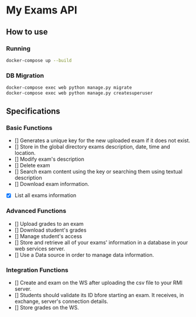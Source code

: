 # My Exams API

## How to use
### Running
```bash
docker-compose up --build
```

### DB Migration
```bash
docker-compose exec web python manage.py migrate
docker-compose exec web python manage.py createsuperuser
```

## Specifications
### Basic Functions
- [] Generates a unique key for the new uploaded exam if it does not exist.
- [] Store in the global directory exams description, date, time and location.
- [] Modify exam's description
- [] Delete exam
- [] Search exam content using the key or searching them using textual description
- [] Download exam information.
- [x] List all exams information

### Advanced Functions
- [] Upload grades to an exam
- [] Download student's grades
- [] Manage student's access
- [] Store and retrieve all of your exams' information in a database in your web services server.
- [] Use a Data source in order to manage data information.

### Integration Functions
- [] Create and exam on the WS after uploading the csv file to your RMI server.
- [] Students should validate its ID bfore starting an exam. It receives, in exchange, server's connection details.
- [] Store grades on the WS.